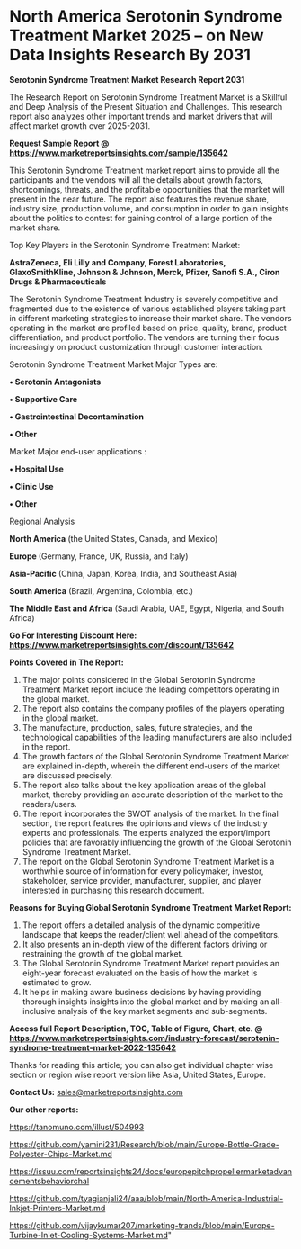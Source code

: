 # North America Serotonin Syndrome Treatment Market 2025 – on New Data Insights Research By 2031

<strong>Serotonin Syndrome Treatment Market Research Report 2031</strong>

The Research Report on Serotonin Syndrome Treatment Market is a Skillful and Deep Analysis of the Present Situation and Challenges. This research report also analyzes other important trends and market drivers that will affect market growth over 2025-2031.

<strong>Request Sample Report @ <a href=https://www.marketreportsinsights.com/sample/135642>https://www.marketreportsinsights.com/sample/135642</a></strong>

This Serotonin Syndrome Treatment market report aims to provide all the participants and the vendors will all the details about growth factors, shortcomings, threats, and the profitable opportunities that the market will present in the near future. The report also features the revenue share, industry size, production volume, and consumption in order to gain insights about the politics to contest for gaining control of a large portion of the market share.

Top Key Players in the Serotonin Syndrome Treatment Market:

<strong>AstraZeneca, Eli Lilly and Company, Forest Laboratories, GlaxoSmithKline, Johnson & Johnson, Merck, Pfizer, Sanofi S.A., Ciron Drugs & Pharmaceuticals</strong>

The Serotonin Syndrome Treatment Industry is severely competitive and fragmented due to the existence of various established players taking part in different marketing strategies to increase their market share. The vendors operating in the market are profiled based on price, quality, brand, product differentiation, and product portfolio. The vendors are turning their focus increasingly on product customization through customer interaction.

Serotonin Syndrome Treatment Market Major Types are:

<strong>• Serotonin Antagonists

• Supportive Care

• Gastrointestinal Decontamination

• Other</strong>

Market Major end-user applications :

<strong>• Hospital Use

• Clinic Use

• Other</strong>

Regional Analysis

</u><strong><b>North America</b></strong> (the United States, Canada, and Mexico)

<strong><b>Europe </b></strong>(Germany, France, UK, Russia, and Italy)

<strong><b>Asia-Pacific</b></strong> (China, Japan, Korea, India, and Southeast Asia)

<strong><b>South America</b></strong> (Brazil, Argentina, Colombia, etc.)

<strong><b>The Middle East and Africa</b></strong> (Saudi Arabia, UAE, Egypt, Nigeria, and South Africa)

<strong>Go For Interesting Discount Here: <a href=https://www.marketreportsinsights.com/discount/135642>https://www.marketreportsinsights.com/discount/135642</a></strong>

<strong>Points Covered in The Report:</strong>
<ol>
  <li>The major points considered in the Global Serotonin Syndrome Treatment Market report include the leading competitors operating in the global market.</li>
  <li>The report also contains the company profiles of the players operating in the global market.</li>
  <li>The manufacture, production, sales, future strategies, and the technological capabilities of the leading manufacturers are also included in the report.</li>
  <li>The growth factors of the Global Serotonin Syndrome Treatment Market are explained in-depth, wherein the different end-users of the market are discussed precisely.</li>
  <li>The report also talks about the key application areas of the global market, thereby providing an accurate description of the market to the readers/users.</li>
  <li>The report incorporates the SWOT analysis of the market. In the final section, the report features the opinions and views of the industry experts and professionals. The experts analyzed the export/import policies that are favorably influencing the growth of the Global Serotonin Syndrome Treatment Market.</li>
  <li>The report on the Global Serotonin Syndrome Treatment Market is a worthwhile source of information for every policymaker, investor, stakeholder, service provider, manufacturer, supplier, and player interested in purchasing this research document.</li>
</ol>
<strong>Reasons for Buying Global Serotonin Syndrome Treatment Market Report:</strong>

<ol>
  <li>The report offers a detailed analysis of the dynamic competitive landscape that keeps the reader/client well ahead of the competitors.</li>
  <li>It also presents an in-depth view of the different factors driving or restraining the growth of the global market.</li>
  <li>The Global Serotonin Syndrome Treatment Market report provides an eight-year forecast evaluated on the basis of how the market is estimated to grow.</li>
  <li>It helps in making aware business decisions by having providing thorough insights insights into the global market and by making an all-inclusive analysis of the key market segments and sub-segments.</li>
</ol>
<strong>Access full Report Description, TOC, Table of Figure, Chart, etc. @ <a href=https://www.marketreportsinsights.com/industry-forecast/serotonin-syndrome-treatment-market-2022-135642>https://www.marketreportsinsights.com/industry-forecast/serotonin-syndrome-treatment-market-2022-135642</a></strong>


Thanks for reading this article; you can also get individual chapter wise section or region wise report version like Asia, United States, Europe.

<strong>Contact Us:</strong>
sales@marketreportsinsights.com

<strong>Our other reports:</strong>

<a href=https://tanomuno.com/illust/504993>https://tanomuno.com/illust/504993</a>

<a href=https://github.com/yamini231/Research/blob/main/Europe-Bottle-Grade-Polyester-Chips-Market.md>https://github.com/yamini231/Research/blob/main/Europe-Bottle-Grade-Polyester-Chips-Market.md</a>

<a href=https://issuu.com/reportsinsights24/docs/europepitchpropellermarketadvancementsbehaviorchal>https://issuu.com/reportsinsights24/docs/europepitchpropellermarketadvancementsbehaviorchal</a>

<a href=https://github.com/tyagianjali24/aaa/blob/main/North-America-Industrial-Inkjet-Printers-Market.md>https://github.com/tyagianjali24/aaa/blob/main/North-America-Industrial-Inkjet-Printers-Market.md</a>

<a href=https://github.com/vijaykumar207/marketing-trands/blob/main/Europe-Turbine-Inlet-Cooling-Systems-Market.md>https://github.com/vijaykumar207/marketing-trands/blob/main/Europe-Turbine-Inlet-Cooling-Systems-Market.md</a>"
